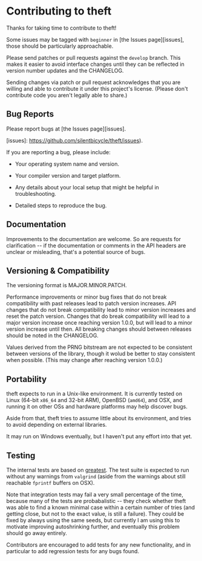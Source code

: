# Contributing to theft

Thanks for taking time to contribute to theft!

Some issues may be tagged with `beginner` in [the Issues page][issues],
those should be particularly approachable.

Please send patches or pull requests against the `develop` branch. This
makes it easier to avoid interface changes until they can be reflected
in version number updates and the CHANGELOG.

Sending changes via patch or pull request acknowledges that you are
willing and able to contribute it under this project's license. (Please
don't contribute code you aren't legally able to share.)


## Bug Reports

Please report bugs at [the Issues page][issues].

[issues]: https://github.com/silentbicycle/theft/issues).

If you are reporting a bug, please include:

+ Your operating system name and version.

+ Your compiler version and target platform.

+ Any details about your local setup that might be helpful in
  troubleshooting.

+ Detailed steps to reproduce the bug.


## Documentation

Improvements to the documentation are welcome. So are requests for
clarification -- if the documentation or comments in the API headers
are unclear or misleading, that's a potential source of bugs.


## Versioning & Compatibility

The versioning format is MAJOR.MINOR.PATCH.

Performance improvements or minor bug fixes that do not break
compatibility with past releases lead to patch version increases. API
changes that do not break compatibility lead to minor version increases
and reset the patch version. Changes that do break compatibility
will lead to a major version increase once reaching version 1.0.0, but
will lead to a minor version increase until then. All breaking changes
should between releases should be noted in the CHANGELOG.

Values derived from the PRNG bitstream are not expected to be consistent
between versions of the library, though it wolud be better to stay
consistent when possible. (This may change after reaching version
1.0.0.)


## Portability

theft expects to run in a Unix-like environment. It is currently tested
on Linux (64-bit `x86_64` and 32-bit ARM), OpenBSD (`amd64`), and OSX, and
running it on other OSs and hardware platforms may help discover bugs.

Aside from that, theft tries to assume little about its environment, and
tries to avoid depending on external libraries.

It may run on Windows eventually, but I haven't put any effort into that
yet.


## Testing

The internal tests are based on [greatest][g]. The test suite is expected
to run without any warnings from `valgrind` (aside from the warnings
about still reachable `fprintf` buffers on OSX).

[g]: https://github.com/silentbicycle/greatest

Note that integration tests may fail a very small percentage of the
time, because many of the tests are probabalistic -- they check whether
theft was able to find a known minimal case within a certain number of
tries (and getting close, but not to the exact value, is still a
failure). They could be fixed by always using the same seeds, but
currently I am using this to motivate improving autoshrinking further,
and eventually this problem should go away entirely.

Contributors are encouraged to add tests for any new functionality, and
in particular to add regression tests for any bugs found.
